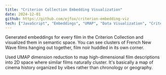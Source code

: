 ```yaml
---
title: "Criterion Collection Embedding Visualization"
date: 2024-12-01
github: https://github.com/ejfox/criterion-embedding-viz
tech: ["JavaScript", "Embeddings", "UMAP", "Data Visualization", "Criterion API"]
---
```


Generated embeddings for every film in the Criterion Collection and visualized them in semantic space. You can see clusters of French New Wave films hanging out together, film noir huddled in its own corner.

Used UMAP dimension reduction to map high-dimensional film descriptions into 2D space where similar films naturally cluster. It's basically a map of cinema history organized by vibes rather than chronology or geography.